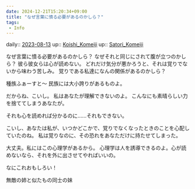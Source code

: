 ```yaml
---
date: 2024-12-21T15:20:34+09:00
title: "なぜ言葉に憤る必要があるのかしら？"
tags:
 - Info
---
```


daily:: [2023-08-13](/Daily_Note/2023-08-13.md)
up:: [Koishi_Komeiji](Bar/Novel/Touhou_Project/Koishi_Komeiji.md)
up:: [Satori_Komeiji](Bar/Novel/Touhou_Project/Satori_Komeiji.md)

なぜ言葉に憤る必要があるのかしら？
なぜそれと同じにされて腹が立つのかしら？
彼ら彼女らは心が読めない。
どれだけ気分が悪かろうと、それは覚りでないから味わう苦しみ。
覚りである私達になんの関係があるのかしら？

種族ふぁーすと〜
民族には大小誇りがあるものよ。

だからね、こいし。
私はあなたが理解できないのよ。
こんなにも素晴らしい力を捨ててしまうあなたが。

それも心を読めれば分かるのに……それもできない。

こいし、あなたは私が、いつかどこかで、覚りでなくなったときのことを心配していたのね。
私は覚りなのに、その恐れをあなただけに持たせてしまった。

大丈夫。私にはこの心理学があるから。
心理学は人を誘導できるのよ。心が読めないなら、それを外に出させてやればいいの。

なにこれおもしろい！

無敵の姉と似たもの同士の妹